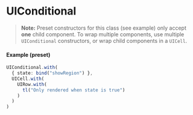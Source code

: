 # UIConditional
> __Note:__ Preset constructors for this class (see example) only accept __one__ child component. To wrap multiple components, use multiple `UIConditional` constructors, or wrap child components in a `UICell`.

#### Example (preset)
```typescript
UIConditional.with(
  { state: bind("showRegion") },
  UICell.with(
    UIRow.with(
      tl("Only rendered when state is true")
    )
  )
)
```
